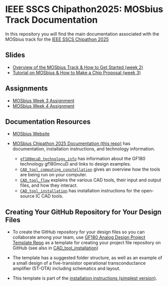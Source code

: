 # IEEE SSCS Chipathon2025: MOSbius Track Documentation 
In this repository you will find the main documentation associated with the MOSbius track for the [IEEE SSCS Chipathon 2025](https://github.com/sscs-ose/sscs-chipathon-2025/)


## Slides 

- [Overview of the MOSbius Track & How to Get Started (week 2)](./files/MOSbius_Chipathon_2025_kinget_v1.pdf) 
- [Tutorial on MOSbius & How to Make a Chip Proposal (week 3)](./files/MOSbius_Chipathon_2025_tutorial_kinget_v1.pdf)

## Assignments
- [MOSbius Week 3 Assignment](assignments/MOSbius_week3_assignment.md)
- [MOSbius Week 4 Assignment](assignments/MOSbius_week4_assignment.md)

## Documentation Resources

-  [MOSbius Website](https://mosbius.org)

- [MOSbius Chipathon 2025 Documentation (this repo)](https://github.com/mosbiuschip/chipathon2025) has documentation, installation instructions, and technology information. 

    - [`gf180mcuD_technology_info`](./gf180mcuD_technology_info/README.md) has information  about the GF180 technology gf180mcuD and links to design examples.
    - [`CAD_tool_computing_constellation`](./CAD_tool_computing_constellation/README.md) gives an overview how the tools are being run on your computer.
    - [`CAD_tool_flow`](./CAD_tool_flow/README.md) explains the various CAD tools, their input and output files, and how they interact.
    - [`CAD_tool_installation`](./CAD_tool_installation/README.md) has installation instructions for the open-source IC CAD tools.

## Creating Your GitHub Repository for Your Design Files

- To create the GitHub repository for your design files so you can collaborate among your team, use [GF180 Analog Design Project Template Repo](https://github.com/Jianxun/iic-osic-tools-project-template) as a template for creating your project file repository on GitHub (see also in [CAD_tool_installation](./CAD_tool_installation/install_using_repo.md))

- The template has a suggested folder structure, as well as an example of a small design of a five-transistor operational transconductance amplifier (5T-OTA) including schematics and layout. 
- This template is part of the [installation instructions (simplest version)](./CAD_tool_installation/install_using_repo.md).
